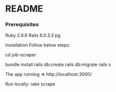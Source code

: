 # README

### Prerequisites

Ruby 2.6.6 
Rails 6.0.3.3 
pg

Installation
Follow below steps:

cd job-scraper

bundle install rails db:create rails db:migrate rails s

The app running => http://localhost:3000/

Run locally: rake scrape
